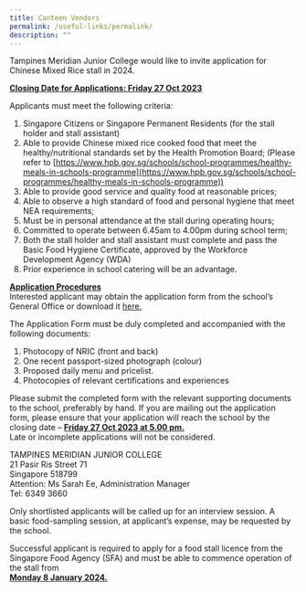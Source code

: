 ```yaml
---
title: Canteen Vendors
permalink: /useful-links/permalink/
description: ""
---
```

Tampines Meridian Junior College would like to invite application for Chinese Mixed Rice stall in 2024.  

**<u>Closing Date for Applications: Friday 27 Oct 2023</u>**

Applicants must meet the following criteria:<br>
1)	Singapore Citizens or Singapore Permanent Residents (for the stall holder and stall assistant)<br>
2)	Able to provide Chinese mixed rice cooked food that meet the healthy/nutritional standards set by the Health Promotion Board; (Please refer to [https://www.hpb.gov.sg/schools/school-programmes/healthy-meals-in-schools-programme](https://www.hpb.gov.sg/schools/school-programmes/healthy-meals-in-schools-programme))<br>
3) Able to provide good service and quality food at reasonable prices;<br>
4) Able to observe a high standard of food and personal hygiene that meet NEA requirements; <br>
5)	Must be in personal attendance at the stall during operating hours;<br>
6)	Committed to operate between 6.45am to 4.00pm during school term;<br>
7)	Both the stall holder and stall assistant must complete and pass the Basic Food Hygiene Certificate, approved by the Workforce Development Agency (WDA)<br>
8)	Prior experience in school catering will be an advantage.

**<u>Application Procedures</u><br>**
Interested applicant may obtain the application form from the school’s General Office or download it [here.](/files/Useful%20Links/application%20for%20canteen%20stall%20in%20existing%20school.pdf)

The Application Form must be duly completed and accompanied with the following documents:<br>
1)	Photocopy of NRIC (front and back)<br>
2)	One recent passport-sized photograph (colour)<br>
3)	Proposed daily menu and pricelist.<br>
4)	Photocopies of relevant certifications and experiences

Please submit the completed form with the relevant supporting documents to the school, preferably by hand. If you are mailing out the application form, please ensure that your application will reach the school by the closing date – **<u>Friday 27 Oct 2023 at 5.00 pm.</u>**<br> Late or incomplete applications will not be considered.

TAMPINES MERIDIAN JUNIOR COLLEGE<br>
21 Pasir Ris Street 71<br>
Singapore 518799<br>
Attention: Ms Sarah Ee, Administration Manager<br>
Tel: 6349 3660<br>

Only shortlisted applicants will be called up for an interview session. A basic food-sampling session, at applicant’s expense, may be requested by the school. 

Successful applicant is required to apply for a food stall licence from the Singapore Food Agency (SFA) and must be able to commence operation of the stall from<br> **<u>Monday 8 January 2024.</u>**